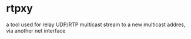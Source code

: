 # rtpxy

a tool used for relay UDP/RTP multicast stream to a new multicast addres, via another net interface 
